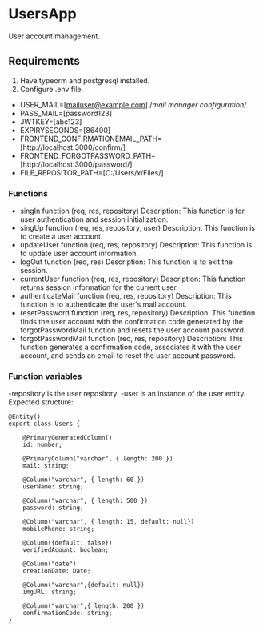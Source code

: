 # UsersApp
User account management.

## Requirements
1. Have typeorm and postgresql installed.
2. Configure .env file.
  - USER_MAIL=[mailuser@example.com] /*mail manager configuration*/
  - PASS_MAIL=[password123]
  - JWTKEY=[abc123]
  - EXPIRYSECONDS=[86400]
  - FRONTEND_CONFIRMATIONEMAIL_PATH=[http://localhost:3000/confirm/]
  - FRONTEND_FORGOTPASSWORD_PATH=[http://localhost:3000/password/]
  - FILE_REPOSITOR_PATH=[C:/Users/x/Files/]

### Functions
- singIn function (req, res, repository)
Description: This function is for user authentication and session initialization.
- singUp function (req, res, repository, user)
Description: This function is to create a user account.
- updateUser function (req, res, repository)
Description: This function is to update user account information.
- logOut function (req, res)
Description: This function is to exit the session.
- currentUser function (req, res, repository)
Description: This function returns session information for the current user.
- authenticateMail function (req, res, repository)
Description: This function is to authenticate the user's mail account.
- resetPassword function (req, res, repository)
Description: This function finds the user account with the confirmation code generated by the forgotPasswordMail function and resets the user account password.
- forgotPasswordMail function (req, res, repository)
Description: This function generates a confirmation code, associates it with the user account, and sends an email to reset the user account password.

### Function variables
-repository is the user repository.
-user is an instance of the user entity.
Expected structure:
```
@Entity()
export class Users {

    @PrimaryGeneratedColumn()
    id: number;

    @PrimaryColumn("varchar", { length: 200 })
    mail: string;

    @Column("varchar", { length: 60 })
    userName: string;    

    @Column("varchar", { length: 500 })
    password: string;

    @Column("varchar", { length: 15, default: null})
    mobilePhone: string;

    @Column({default: false})
    verifiedAcount: boolean;

    @Column("date")
    creationDate: Date;

    @Column("varchar",{default: null})
    imgURL: string;

    @Column("varchar",{ length: 200 })
    confirmationCode: string; 
}
